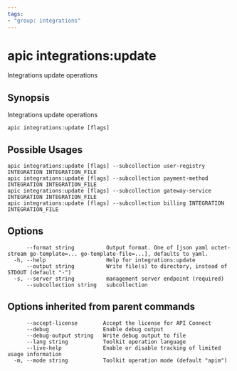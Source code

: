 ```yaml
---
tags:
- "group: integrations"
---
```

# apic integrations:update

Integrations update operations

## Synopsis

Integrations update operations

```
apic integrations:update [flags]
```

## Possible Usages

```
apic integrations:update [flags] --subcollection user-registry INTEGRATION INTEGRATION_FILE
apic integrations:update [flags] --subcollection payment-method INTEGRATION INTEGRATION_FILE
apic integrations:update [flags] --subcollection gateway-service INTEGRATION INTEGRATION_FILE
apic integrations:update [flags] --subcollection billing INTEGRATION INTEGRATION_FILE
```

## Options

```
      --format string          Output format. One of [json yaml octet-stream go-template=... go-template-file=...], defaults to yaml.
  -h, --help                   Help for integrations:update
      --output string          Write file(s) to directory, instead of STDOUT (default "-")
  -s, --server string          management server endpoint (required)
      --subcollection string   subcollection
```

## Options inherited from parent commands

```
      --accept-license        Accept the license for API Connect
      --debug                 Enable debug output
      --debug-output string   Write debug output to file
      --lang string           Toolkit operation language
      --live-help             Enable or disable tracking of limited usage information
  -m, --mode string           Toolkit operation mode (default "apim")
```
